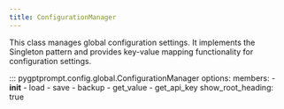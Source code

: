 ```yaml
---
title: ConfigurationManager
---
```


This class manages global configuration settings. It implements the Singleton pattern and provides key-value mapping functionality for configuration settings.

::: pygptprompt.config.global.ConfigurationManager
    options:
        members:
            - __init__
            - load
            - save
            - backup
            - get_value
            - get_api_key
        show_root_heading: true
